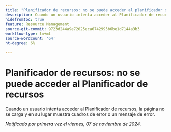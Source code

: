 ```yaml
---
title: "Planificador de recursos: no se puede acceder al planificador de recursos"
description: Cuando un usuario intenta acceder al Planificador de recursos, la página no se carga y en su lugar muestra cuadros de error o un mensaje de error.
hidefromtoc: true
feature: Resource Management
source-git-commit: 9723d244a9e72025eca6742995b6be1d7144a3b3
workflow-type: tm+mt
source-wordcount: '64'
ht-degree: 6%

---
```


# Planificador de recursos: no se puede acceder al Planificador de recursos

<!--
>[!NOTE]
>
>This issue was fixed on June 10, 2024.
-->

Cuando un usuario intenta acceder al Planificador de recursos, la página no se carga y en su lugar muestra cuadros de error o un mensaje de error.

_Notificado por primera vez el viernes, 07 de noviembre de 2024._
